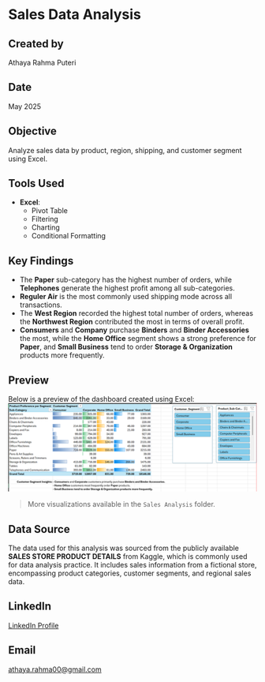 # Sales Data Analysis

## Created by
Athaya Rahma Puteri

## Date
May 2025

## Objective
Analyze sales data by product, region, shipping, and customer segment using Excel.

## Tools Used
- **Excel**:
  - Pivot Table
  - Filtering
  - Charting
  - Conditional Formatting

## Key Findings
- The **Paper** sub-category has the highest number of orders, while **Telephones** generate the highest profit among all sub-categories.
- **Reguler Air** is the most commonly used shipping mode across all transactions.
- The **West Region** recorded the highest total number of orders, whereas the **Northwest Region** contributed the most in terms of overall profit.
- **Consumers** and **Company** purchase **Binders** and **Binder Accessories** the most, while the **Home Office** segment shows a strong preference for **Paper**, and **Small Business** tend to order **Storage & Organization** products more frequently.

## Preview
Below is a preview of the dashboard created using Excel:
![Sales Dashboard Preview](./Preview-Excel.png)
> More visualizations available in the `Sales Analysis` folder.

## Data Source
The data used for this analysis was sourced from the publicly available **SALES STORE PRODUCT DETAILS** from Kaggle, which is commonly used for data analysis practice. It includes sales information from a fictional store, encompassing product categories, customer segments, and regional sales data.

## LinkedIn
[LinkedIn Profile](http://www.linkedin.com/in/athaya-rahma-puteri)

## Email
athaya.rahma00@gmail.com
